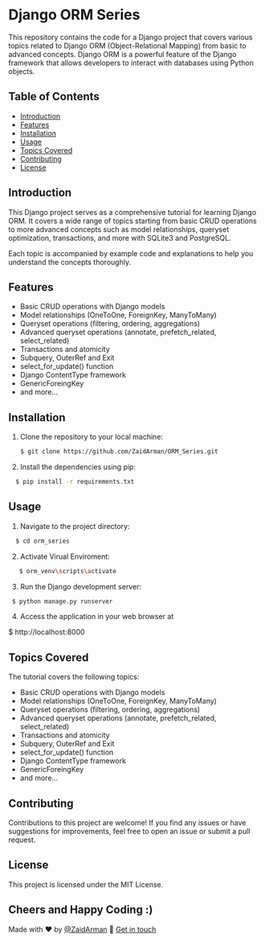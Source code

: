 # Django ORM Series

This repository contains the code for a Django project that covers various topics related to Django ORM (Object-Relational Mapping) from basic to advanced concepts. Django ORM is a powerful feature of the Django framework that allows developers to interact with databases using Python objects.

## Table of Contents

- [Introduction](#introduction)
- [Features](#features)
- [Installation](#installation)
- [Usage](#usage)
- [Topics Covered](#topics-covered)
- [Contributing](#contributing)
- [License](#license)

## Introduction

This Django project serves as a comprehensive tutorial for learning Django ORM. It covers a wide range of topics starting from basic CRUD operations to more advanced concepts such as model relationships, queryset optimization, transactions, and more with SQLite3 and PostgreSQL.

Each topic is accompanied by example code and explanations to help you understand the concepts thoroughly.

## Features

- Basic CRUD operations with Django models
- Model relationships (OneToOne, ForeignKey, ManyToMany)
- Queryset operations (filtering, ordering, aggregations)
- Advanced queryset operations (annotate, prefetch_related, select_related)
- Transactions and atomicity
- Subquery, OuterRef and Exit
- select_for_update() function
- Django ContentType framework
- GenericForeingKey 
- and more...

## Installation

1. Clone the repository to your local machine:
   
   ```bash
   $ git clone https://github.com/ZaidArman/ORM_Series.git
   ```

3. Install the dependencies using pip:
   
  ```bash
    $ pip install -r requirements.txt
  ```

## Usage
1. Navigate to the project directory:
   
  ```bash
    $ cd orm_series
  ```

2. Activate Virual Enviroment:
   
  ```bash
     $ orm_venv\scripts\activate
  ```

3. Run the Django development server:
   
  ```bash
   $ python manage.py runserver
  ```

4. Access the application in your web browser at
   
  $ http://localhost:8000

## Topics Covered
   The tutorial covers the following topics:
   
  - Basic CRUD operations with Django models
   - Model relationships (OneToOne, ForeignKey, ManyToMany)
   - Queryset operations (filtering, ordering, aggregations)
   - Advanced queryset operations (annotate, prefetch_related, select_related)
   - Transactions and atomicity
   - Subquery, OuterRef and Exit
   - select_for_update() function
   - Django ContentType framework
   - GenericForeingKey 
   - and more...

## Contributing
Contributions to this project are welcome! If you find any issues or have suggestions for improvements, feel free to open an issue or submit a pull request.

## License
This project is licensed under the MIT License.

## Cheers and Happy Coding :)

Made with ❤️ by [@ZaidArman](https://github.com/ZaidArman) :wave: [Get in touch](https://www.linkedin.com/in/zaid-ullah07/)
